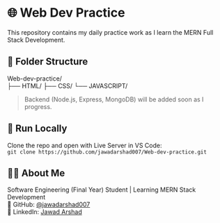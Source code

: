 # 🌐 Web Dev Practice

This repository contains my daily practice work as I learn the MERN Full Stack Development.

## 📁 Folder Structure
Web-dev-practice/  
├── HTML/ 
├── CSS/ 
└── JAVASCRIPT/ 



> Backend (Node.js, Express, MongoDB) will be added soon as I progress.

## 🚀 Run Locally
Clone the repo and open with Live Server in VS Code:  
`git clone https://github.com/jawadarshad007/Web-dev-practice.git`

## 👨‍💻 About Me
Software Engineering (Final Year) Student | Learning MERN Stack Development  
📎 GitHub: [@jawadarshad007](https://github.com/jawadarshad007)  
📎 LinkedIn: [Jawad Arshad](https://www.linkedin.com/in/jawad-arshad-81773830a/)
